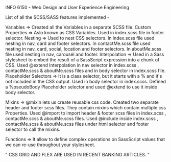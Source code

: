 INFO 6150 - Web Design and User Experience Engineering

List of all the SCSS/SASS features implemented -

Variables => Created all the Variables in a separate SCSS file. 
Custom Properties => Aslo known as CSS Variables. Used in index.scss file in footer selector.
Nesting => Used to nest CSS selectors. In index.scss file used nesting in nav, card and footer selectors. In contactMe.scss file used nesting in nav, card, social, location and footer selectors. In aboutMe.scss file used nesting in nav, carousel and footer.
Interpolation => Used in a Sass stylesheet to embed the result of a SassScript expression into a chunk of CSS. Used @extend Interpolation in nav selector in index.scss , contactMe.scss & aboutMe.scss files and in body selector in index.scss file.
Placeholder Selectors => It is a class selector, but it starts with a % and it's not included in the CSS output. Used in body selector in index.scss. Defined a %pseudoBody Placeholder selector and used @extend to use it inside body selector.

Mixins => @mixin lets us create reusable css code. Created two separate header and footer scss files. They contain mixins which contain multiple css Properties. Used @import to import header & footer scss files in index.scss , contactMe.scss & aboutMe.scss files. Used @include inside index.scss , contactMe.scss & aboutMe.scss files under html selector and footer selector to call the mixins. 

Functions => It allow to define complex operations on SassScript values that we can re-use throughout your stylesheet.

" CSS GRID AND FLEX ARE USED IN RECENT BANKING ARTICLES. "
